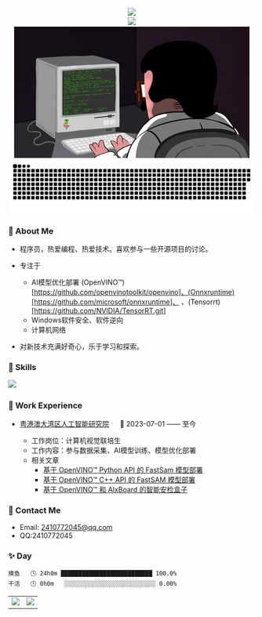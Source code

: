 
<div align="center">
<img src="https://count.getloli.com/get/@:wxxz975?theme=gelbooru">
</div>
<div align="center"> 

<!-- dynamic typing effect 动态打字效果 -->
<div>
    <img src="https://readme-typing-svg.demolab.com?font=Fira+Code&pause=1000&width=435&lines=printf(%22Hello%2C%20World%22);祝您天天开心!&center=true&size=27" 
    />
</div>

<!-- knock code pictures 敲代码的图片 -->
  <picture>
    <img src="asset/coding.gif" />
  </picture>

<!-- Snake Code Contribution Map 贪吃蛇代码贡献图 -->
  <picture>
    <img alt="github-snake" src="asset/github-contribution-grid-snake-dark.svg" />
  </picture>
    
</div>


###  🙋 About Me

- 程序员，热爱编程、热爱技术。喜欢参与一些开源项目的讨论。
- 专注于
  * AI模型优化部署 (OpenVINO™)[https://github.com/openvinotoolkit/openvino]、(Onnxruntime)[https://github.com/microsoft/onnxruntime]、
、(Tensorrt)[https://github.com/NVIDIA/TensorRT.git]
  * Windows软件安全、软件逆向
  * 计算机网络
  
- 对新技术充满好奇心，乐于学习和探索。

### 🤺 Skills

<img src="https://skillicons.dev/icons?i=python,c,cpp,vscode,visualstudio,git,linux,cmake,qt,ai,bash,vim,neovim,github" /><br>



### 🏢 Work Experience

<!-- <img align="right" width="88" src="https://cdn.jsdelivr.net/gh/sun0225SUN/sun0225SUN/assets/images/nio.png" /> -->

- [粤港澳大湾区人工智能研究院](https://rgzn.szpt.edu.cn/) &emsp; 📌 2023-07-01 —— 至今
    
  - 工作岗位：计算机视觉联培生
  - 工作内容：参与数据采集、AI模型训练、模型优化部署
  - 相关文章
    * [基于 OpenVINO™ Python API 的 FastSam 模型部署](https://mp.weixin.qq.com/s/h2hG5f3eU1tk9xCvIcuQZw)
    * [基于 OpenVINO™ C++ API 的 FastSAM 模型部署](https://mp.weixin.qq.com/s/8s8YMVpcku8_SNrxDsOaUg)
    * [基于 OpenVINO™ 和 AIxBoard 的智能安检盒子](https://mp.weixin.qq.com/s/gf7Fyim3i7tEEcgBHjaiRw)

### 📃 Contact Me
- Email: 2410772045@qq.com
- QQ:2410772045


### ✨ Day

```text
摸鱼   🕓 24h0m ██████████████████████████ 100.0%
干活   🕓 0h0m   ░░░░░░░░░░░░░░░░░░░░░░░░░░ 0.00%
```

<table>
<tr>
    <td>
    <img src="https://github-readme-stats-git-masterrstaa-rickstaa.vercel.app/api/top-langs/?username=wxxz975&hide_title=true&hide_border=true&layout=compact&langs_count=6&text_color=000&icon_color=fff&bg_color=0,52fa5a,4dfcff,c64dff&theme=graywhite" height=200/>
    </td>
    <td>
    <img src="https://github-readme-stats-git-masterrstaa-rickstaa.vercel.app/api?username=wxxz975&hide_title=true&hide_border=true&show_icons=true&include_all_commits=true&line_height=21text_color=000&icon_color=000&bg_color=0,ea6161,ffc64d,fffc4d,52fa5a&theme=graywhite" height=250/>
    </td>
</tr>
</table>

<br>






